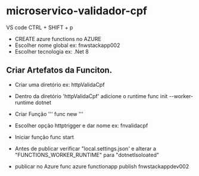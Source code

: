 # microservico-validador-cpf

VS code
CTRL + SHIFT + p
- CREATE azure functions no AZURE
- Escolher nome global ex: fnwstackapp002
- Escolher tecnologia ex: .Net 8

## Criar Artefatos da Funciton.

- Criar uma diretório ex: httpValidaCpf
- Dentro da diretório 'httpValidaCpf' adicione o runtime 
    func init --worker-runtime dotnet
- Criar Função
 '''
    func new
 '''
- Escolher opção httptrigger e dar nome ex: fnvalidacpf
- Iniciar função
    func start


 - Antes de publicar verificar "local.settings.json' e alterar a "FUNCTIONS_WORKER_RUNTIME" para "dotnetIsoloated"
 - publicar no Azure
  func azure functionapp publish fnwstackappdev002 